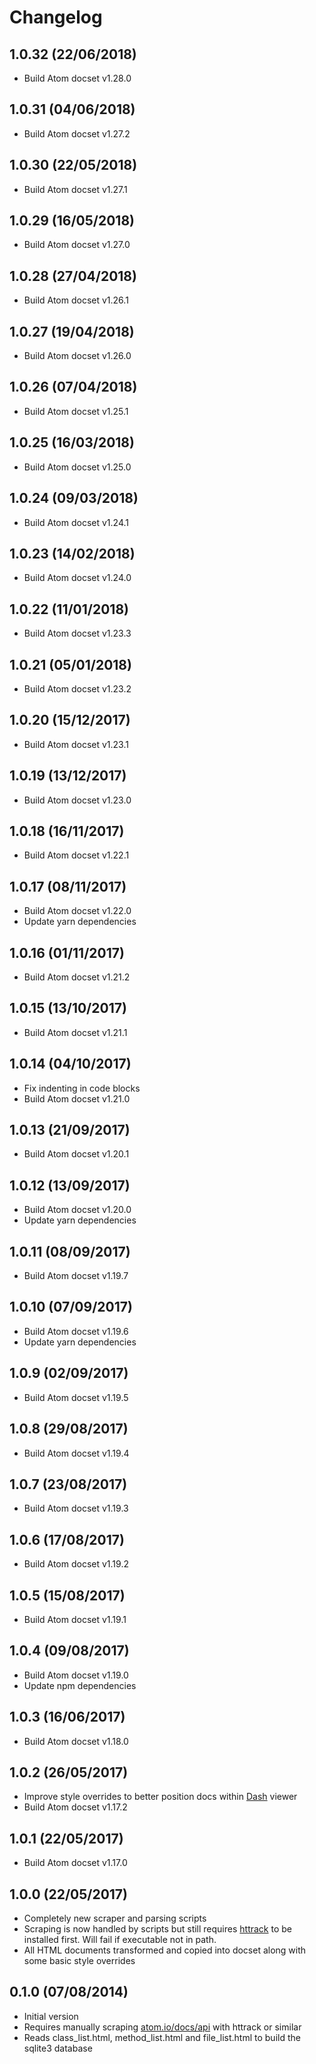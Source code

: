 # Changelog

## 1.0.32 (22/06/2018)

* Build Atom docset v1.28.0

## 1.0.31 (04/06/2018)

* Build Atom docset v1.27.2

## 1.0.30 (22/05/2018)

* Build Atom docset v1.27.1

## 1.0.29 (16/05/2018)

* Build Atom docset v1.27.0

## 1.0.28 (27/04/2018)

* Build Atom docset v1.26.1

## 1.0.27 (19/04/2018)

* Build Atom docset v1.26.0

## 1.0.26 (07/04/2018)

* Build Atom docset v1.25.1

## 1.0.25 (16/03/2018)

* Build Atom docset v1.25.0

## 1.0.24 (09/03/2018)

* Build Atom docset v1.24.1

## 1.0.23 (14/02/2018)

* Build Atom docset v1.24.0

## 1.0.22 (11/01/2018)

* Build Atom docset v1.23.3

## 1.0.21 (05/01/2018)

* Build Atom docset v1.23.2

## 1.0.20 (15/12/2017)

* Build Atom docset v1.23.1

## 1.0.19 (13/12/2017)

* Build Atom docset v1.23.0

## 1.0.18 (16/11/2017)

* Build Atom docset v1.22.1

## 1.0.17 (08/11/2017)

* Build Atom docset v1.22.0
* Update yarn dependencies

## 1.0.16 (01/11/2017)

* Build Atom docset v1.21.2

## 1.0.15 (13/10/2017)

* Build Atom docset v1.21.1

## 1.0.14 (04/10/2017)

* Fix indenting in code blocks
* Build Atom docset v1.21.0

## 1.0.13 (21/09/2017)

* Build Atom docset v1.20.1

## 1.0.12 (13/09/2017)

* Build Atom docset v1.20.0
* Update yarn dependencies

## 1.0.11 (08/09/2017)

* Build Atom docset v1.19.7

## 1.0.10 (07/09/2017)

* Build Atom docset v1.19.6
* Update yarn dependencies

## 1.0.9 (02/09/2017)

* Build Atom docset v1.19.5

## 1.0.8 (29/08/2017)

* Build Atom docset v1.19.4

## 1.0.7 (23/08/2017)

* Build Atom docset v1.19.3

## 1.0.6 (17/08/2017)

* Build Atom docset v1.19.2

## 1.0.5 (15/08/2017)

* Build Atom docset v1.19.1

## 1.0.4 (09/08/2017)

* Build Atom docset v1.19.0
* Update npm dependencies

## 1.0.3 (16/06/2017)

* Build Atom docset v1.18.0

## 1.0.2 (26/05/2017)

* Improve style overrides to better position docs within [Dash](https://kapeli.com/dash) viewer
* Build Atom docset v1.17.2

## 1.0.1 (22/05/2017)

* Build Atom docset v1.17.0

## 1.0.0 (22/05/2017)

* Completely new scraper and parsing scripts
* Scraping is now handled by scripts but still requires [httrack](https://www.httrack.com/) to be installed first. Will fail if executable not in path.
* All HTML documents transformed and copied into docset along with some basic style overrides

## 0.1.0 (07/08/2014)

* Initial version
* Requires manually scraping [atom.io/docs/api](https://atom.io/docs/api) with httrack or similar
* Reads class_list.html, method_list.html and file_list.html to build the sqlite3 database
